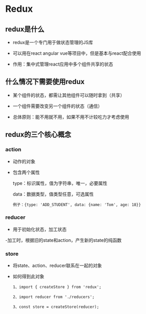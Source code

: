 # Redux

## redux是什么

- redux是一个专门用于做状态管理的JS库

- 可以用在react angular vue等项目中，但是基本与react配合使用

- 作用：集中式管理react应用中多个组件共享的状态

## 什么情况下需要使用redux

- 某个组件的状态，都需让其他组件可以随时拿到（共享）

- 一个组件需要改变另一个组件的状态（通信）

- 总体原则：能不用就不用，如果不用不计较吃力才考虑使用

## redux的三个核心概念

### action

- 动作的对象

- 包含两个属性

  type：标识属性，值为字符串，唯一，必要属性

  data：数据类型，值类型任意，可选属性

      例子：{type: 'ADD_STUDENT', data: {name: 'Tom', age: 18}}

### reducer

- 用于初始化状态，加工状态

-加工时，根据旧的state和action，产生新的state的纯函数

### store

- 将state、action、reducer联系在一起的对象

- 如何得到此对象

      1、import { createStore } from 'redux';

      2、import reducer from './reducers';

      3、const store = createStore(reducer);
